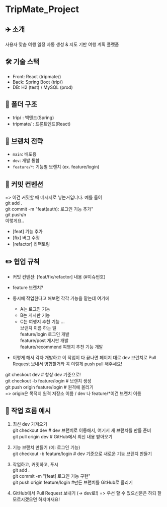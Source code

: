 # TripMate_Project

## ✈️ 소개
사용자 맞춤 여행 일정 자동 생성 & 지도 기반 여행 계획 플랫폼

## 🛠 기술 스택
- Front: React (tripmate/)
- Back: Spring Boot (trip/)
- DB: H2 (test) / MySQL (prod)

## 📂 폴더 구조
- trip/ : 백엔드(Spring)
- tripmate/ : 프론트엔드(React)

## 🔧 브랜치 전략
- `main`: 배포용
- `dev`: 개발 통합
- `feature/*`: 기능별 브랜치 (ex. feature/login)

## 🔑 커밋 컨벤션
=> 이건 커밋할 때 메시지로 넣는거입니다.
예를 들어  
git add .   
git commit -m "feat(auth): 로그인 기능 추가"  
git push/n  
이렇게요..  

- [feat] 기능 추가
- [fix] 버그 수정
- [refactor] 리팩토링

## ✏️ 협업 규칙
- 커밋 컨벤션: [feat/fix/refactor] 내용 (#이슈번호)
- feature 브랜치?
- 동시에 작업한다고 해보면 각각 기능을 맡는데 여기에
    - A는 로그인 기능
    - B는 게시판 기능
    - C는 여행지 추천 기능 ...  
브랜치 이름	            하는 일  
feature/login	          로그인 개발  
feature/post	          게시판 개발  
feature/recommend	      여행지 추천 기능 개발  

- 이렇게 해서 각자 개발하고 이 작업이 다 끝나면 페이지 대로 dev 브런치로 Pull Request 보내서 병합할거라 꼭 이렇게 push pull 해주세요!  

git checkout dev                    # 항상 dev 기준으로!  
git checkout -b feature/login       # 브랜치 생성  
git push origin feature/login       # 원격에 올리기   
=> origin은 목적지 원격 저장소 이름 / dev 나 feature/*이건 브랜치 이름  

## 🔁 작업 흐름 예시
1. 최신 dev 가져오기  
git checkout dev        # dev 브랜치로 이동해서, 여기서 새 브랜치를 만들 준비  
git pull origin dev     # GitHub에서 최신 내용 받아오기  
2. 기능 브랜치 만들기 (예: 로그인 기능)  
git checkout -b feature/login      # dev 기준으로 새로운 기능 브랜치 만들기  
3. 작업하고, 커밋하고, 푸시  
git add .  
git commit -m "[feat] 로그인 기능 구현"  
git push origin feature/login       #만든 브랜치를 GitHub로 올리기  

4. GitHub에서 Pull Request 보내기 (→ dev로!) => 우선 할 수 있으신분은 하되 잘 모르시겠으면 하지마새요! 
